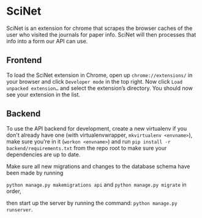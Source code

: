 # SciNet
SciNet is an extension for chrome that scrapes the browser caches of the user who visited the journals for paper info. SciNet will then processes that info into a form our API can use.

## Frontend
To load the SciNet extension in Chrome, open up `chrome://extensions/` in your browser and click `Developer mode` in the top right. 
Now click `Load unpacked extension…` and select the extension’s directory. You should now see your extension in the list.

## Backend
To use the API backend for development, create a new virtualenv if you don't already have one (with virtualenvwrapper, `mkvirtualenv <envname>`), make sure you're in it (`workon <envname>`) and run `pip install -r backend/requirements.txt` from the repo root to make sure your dependencies are up to date.

Make sure all new migrations and changes to the database schema have been made by running 

`python manage.py makemigrations api` and 
`python manage.py migrate` in order, 

then start up the server by running the command: `python manage.py runserver`.
